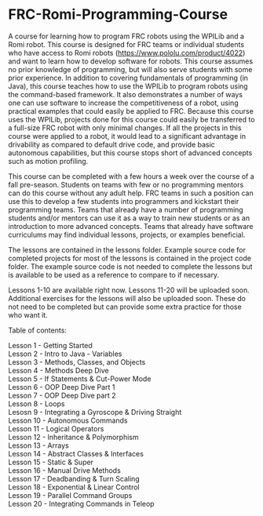 # FRC-Romi-Programming-Course
A course for learning how to program FRC robots using the WPILib and a Romi robot. This course is designed for FRC teams or individual students who have access to Romi robots (https://www.pololu.com/product/4022) and want to learn how to develop software for robots. This course assumes no prior knowledge of programming, but will also serve students with some prior experience. In addition to covering fundamentals of programming (in Java), this course teaches how to use the WPILib to program robots using the command-based framework. It also demonstrates a number of ways one can use software to increase the competitiveness of a robot, using practical examples that could easily be applied to FRC. Because this course uses the WPILib, projects done for this course could easily be transferred to a full-size FRC robot with only minimal changes. If all the projects in this course were applied to a robot, it would lead to a significant advantage in drivability as compared to default drive code, and provide basic autonomous capabilities, but this course stops short of advanced concepts such as motion profiling.

This course can be completed with a few hours a week over the course of a fall pre-season. Students on teams with few or no programming mentors can do this course without any adult help. FRC teams in such a position can use this to develop a few students into programmers and kickstart their programming teams. Teams that already have a number of programming students and/or mentors can use it as a way to train new students or as an introduction to more advanced concepts. Teams that already have software curriculums may find individual lessons, projects, or examples beneficial.

The lessons are contained in the lessons folder. Example source code for completed projects for most of the lessons is contained in the project code folder. The example source code is not needed to complete the lessons but is available to be used as a reference to compare to if necessary.

Lessons 1-10 are available right now. Lessons 11-20 will be uploaded soon. Additional exercises for the lessons will also be uploaded soon. These do not need to be completed but can provide some extra practice for those who want it.

Table of contents:

Lesson 1 - Getting Started  
Lesson 2 - Intro to Java - Variables  
Lesson 3 - Methods, Classes, and Objects  
Lesson 4 - Methods Deep Dive  
Lesson 5 - If Statements & Cut-Power Mode  
Lesson 6 - OOP Deep Dive Part 1  
Lesson 7 - OOP Deep Dive part 2  
Lesson 8 - Loops  
Lesosn 9 - Integrating a Gyroscope & Driving Straight  
Lesson 10 - Autonomous Commands  
Lesson 11 - Logical Operators  
Lesson 12 - Inheritance & Polymorphism  
Lesson 13 - Arrays  
Lesson 14 - Abstract Classes & Interfaces  
Lesson 15 - Static & Super  
Lesson 16 - Manual Drive Methods  
Lesson 17 - Deadbanding & Turn Scaling  
Lesson 18 - Exponential & Linear Control  
Lesson 19 - Parallel Command Groups  
Lesson 20 - Integrating Commands in Teleop
